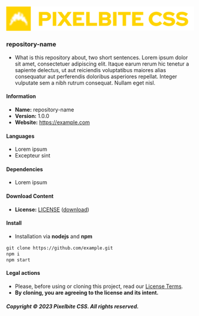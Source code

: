 ![image](https://raw.githubusercontent.com/Pixelbite-CSS/.github/main/banner-yellow.png)

### repository-name
 - What is this repository about, two short sentences. Lorem ipsum dolor sit amet, consectetuer adipiscing elit. Itaque earum rerum hic tenetur a sapiente delectus, ut aut reiciendis voluptatibus maiores alias consequatur aut perferendis doloribus asperiores repellat. Integer vulputate sem a nibh rutrum consequat. Nullam eget nisl.

#### Information
 - **Name:** repository-name
 - **Version:** 1.0.0
 - **Website:** https://example.com

#### Languages
 - Lorem ipsum
 - Excepteur sint

#### Dependencies
 - Lorem ipsum

#### Download Content
 - **License:** [LICENSE](https://github.com/Pixelbite-CSS/template/blob/main/LICENSE) ([download](https://raw.githubusercontent.com/Pixelbite-CSS/template/main/LICENSE))

#### Install
 - Installation via **nodejs** and **npm**
```
git clone https://github.com/example.git
npm i
npm start
```
#### Legal actions
 - Please, before using or cloning this project, read our [License Terms](https://github.com/Pixelbite-CSS/template/blob/main/LICENSE).
 - **By cloning, you are agreeing to the license and its intent.**

##### Copyright © 2023 Pixelbite CSS. All rights reserved.
